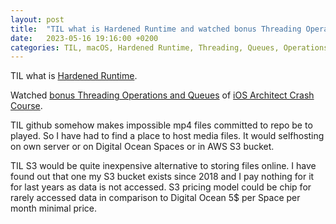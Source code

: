 ```yaml
---
layout: post
title:  "TIL what is Hardened Runtime and watched bonus Threading Operations and Queues of iOS Architect Crash Course"
date:   2023-05-16 19:16:00 +0200
categories: TIL, macOS, Hardened Runtime, Threading, Queues, Operations
---
```

TIL what is [Hardened Runtime](https://developer.apple.com/documentation/security/hardened_runtime).

Watched [bonus Threading Operations and Queues](https://s3.eu-central-1.amazonaws.com/com.w7software.myfirsttestbucket/essentialdeveloper.com+iOS+Dev+Mentoring+%23013+-+Threading%2C+Operations%2C+and+Queues.mp4) of [iOS Architect Crash Course](https://iosacademy.essentialdeveloper.com/p/ios-architect-crash-course-orga0eb/).

TIL github somehow makes impossible mp4 files committed to repo be to played. So I have had to find a place to host media files. It would selfhosting on own server or on Digital Ocean Spaces or in AWS S3 bucket.

TIL S3 would be quite inexpensive alternative to storing files online. I have found out that one my S3 bucket exists since 2018 and I pay nothing for it for last years as data is not accessed. S3 pricing model could be chip for rarely accessed data in comparison to Digital Ocean 5$ per Space per month minimal price.
